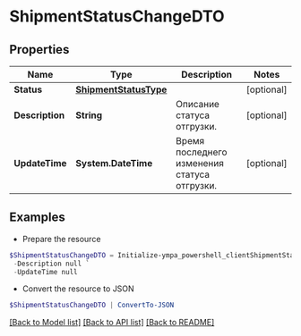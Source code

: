 # ShipmentStatusChangeDTO
## Properties

Name | Type | Description | Notes
------------ | ------------- | ------------- | -------------
**Status** | [**ShipmentStatusType**](ShipmentStatusType.md) |  | [optional] 
**Description** | **String** | Описание статуса отгрузки. | [optional] 
**UpdateTime** | **System.DateTime** | Время последнего изменения статуса отгрузки. | [optional] 

## Examples

- Prepare the resource
```powershell
$ShipmentStatusChangeDTO = Initialize-ympa_powershell_clientShipmentStatusChangeDTO  -Status null `
 -Description null `
 -UpdateTime null
```

- Convert the resource to JSON
```powershell
$ShipmentStatusChangeDTO | ConvertTo-JSON
```

[[Back to Model list]](../README.md#documentation-for-models) [[Back to API list]](../README.md#documentation-for-api-endpoints) [[Back to README]](../README.md)

